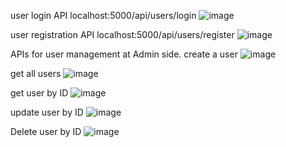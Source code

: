 user login API
localhost:5000/api/users/login
![image](https://github.com/user-attachments/assets/a4709419-cdcd-448f-a34f-06b317c8280c)

user registration API
localhost:5000/api/users/register
![image](https://github.com/user-attachments/assets/ed9b40db-f49e-41a4-9b2c-9a9bb741f81b)

APIs for user management at Admin side.
create a user
![image](https://github.com/user-attachments/assets/df068469-d585-4c50-b984-83b13f256b4d)

get all users
![image](https://github.com/user-attachments/assets/5c280c9e-4ded-4448-93c0-c912b760903b)

get user by ID
![image](https://github.com/user-attachments/assets/c566d4bd-2822-43a3-82cc-559942e53877)

update user by ID
![image](https://github.com/user-attachments/assets/3b15f3d9-f1b9-49c1-91bc-046a5218f803)

Delete user by ID
![image](https://github.com/user-attachments/assets/a479eb2c-bc33-4f06-b837-b7e61a3fda1a)
